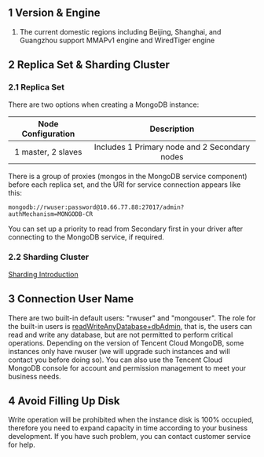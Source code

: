## 1 Version & Engine

1) The current domestic regions including Beijing, Shanghai, and Guangzhou support MMAPv1 engine and WiredTiger engine


## 2 Replica Set & Sharding Cluster

### 2.1 Replica Set

There are two options when creating a MongoDB instance:

| Node Configuration | Description |
|:--:|:--:|
| 1 master, 2 slaves | Includes 1 Primary node and 2 Secondary nodes |

There is a group of proxies (mongos in the MongoDB service component) before each replica set, and the URI for service connection appears like this:
```
mongodb://rwuser:password@10.66.77.88:27017/admin?authMechanism=MONGODB-CR
```

You can set up a priority to read from Secondary first in your driver after connecting to the MongoDB service, if required.

### 2.2 Sharding Cluster

[Sharding Introduction](http://intl.cloud.tencent.com/document/product/240/8333)



## 3 Connection User Name

There are two built-in default users: "rwuser" and "mongouser". The role for the built-in users is [readWriteAnyDatabase+dbAdmin](https://docs.mongodb.org/v3.0/reference/built-in-roles/), that is, the users can read and write any database, but are not permitted to perform critical operations.
Depending on the version of Tencent Cloud MongoDB, some instances only have rwuser (we will upgrade such instances and will contact you before doing so).
You can also use the Tencent Cloud MongoDB console for account and permission management to meet your business needs.

## 4 Avoid Filling Up Disk

Write operation will be prohibited when the instance disk is 100% occupied, therefore you need to expand capacity in time according to your business development. If you have such problem, you can contact customer service for help.
